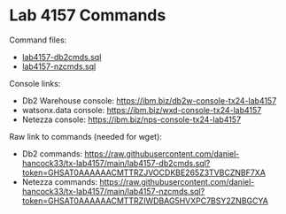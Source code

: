# Lab 4157 Commands

Command files:
 - [lab4157-db2cmds.sql](lab4157-db2cmds.sql)
 - [lab4157-nzcmds.sql](lab4157-nzcmds.sql)

Console links:
 - Db2 Warehouse console:  https://ibm.biz/db2w-console-tx24-lab4157
 - watsonx.data console:  https://ibm.biz/wxd-console-tx24-lab4157
 - Netezza console:        https://ibm.biz/nps-console-tx24-lab4157

Raw link to commands (needed for wget):
 - Db2 commands:     https://raw.githubusercontent.com/daniel-hancock33/tx-lab4157/main/lab4157-db2cmds.sql?token=GHSAT0AAAAAACMTTRZJVOCDKBE265Z3TVBCZNBF7XA
 - Netezza commands: https://raw.githubusercontent.com/daniel-hancock33/tx-lab4157/main/lab4157-nzcmds.sql?token=GHSAT0AAAAAACMTTRZIWDBAG5HVXPC7BSY2ZNBGCYA

